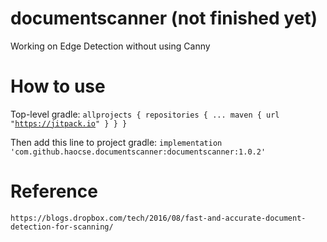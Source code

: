 # documentscanner (not finished yet)
Working on Edge Detection without using Canny

# How to use
Top-level gradle:
    <code>allprojects {
      repositories {
          ...
          maven { url "https://jitpack.io" }
        }
    }</code>
  
Then add this line to project gradle:
  <code>implementation 'com.github.haocse.documentscanner:documentscanner:1.0.2'</code>

# Reference
    https://blogs.dropbox.com/tech/2016/08/fast-and-accurate-document-detection-for-scanning/
